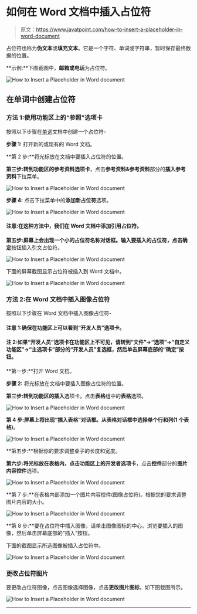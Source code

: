 # 如何在 Word 文档中插入占位符

> 原文：<https://www.javatpoint.com/how-to-insert-a-placeholder-in-word-document>

占位符也称为**伪文本**或**填充文本**。它是一个字符、单词或字符串，暂时保存最终数据的位置。

**示例:**下图截图中，**邮箱或电话**为占位符。

![How to Insert a Placeholder in Word document](img/d103ed73af56990cebd4691341b14bfa.png)

## 在单词中创建占位符

### 方法 1:使用功能区上的“参照”选项卡

按照以下步骤在[单词](https://www.javatpoint.com/ms-word-tutorial)文档中创建一个占位符-

**步骤 1:** 打开新的或现有的 Word 文档。

**第 2 步:**将光标放在文档中要插入占位符的位置。

**第三步:**转到功能区的**参考资料选项卡**，点击**参考资料&参考资料**部分的**插入参考资料**下拉菜单。

![How to Insert a Placeholder in Word document](img/89eb55b06602b0ca4684a1162409f80d.png)

**步骤 4:** 点击下拉菜单中的**添加新占位符**选项。

![How to Insert a Placeholder in Word document](img/b283e11c7ca0b0f419b6d154e7eaba56.png)

#### 注意:在这种方法中，我们在 Word 文档中添加引用占位符。

**第五步:**屏幕上会出现一个小的占位符名称对话框。输入要插入的占位符，点击**确定**按钮插入引文占位符。

![How to Insert a Placeholder in Word document](img/94404e5bca13d6dce73bc8aa16ad62b4.png)

下面的屏幕截图显示占位符被插入到 Word 文档中。

![How to Insert a Placeholder in Word document](img/3ba9f7ebe65f10f602eb9166db06c9ef.png)

### 方法 2:在 Word 文档中插入图像占位符

按照以下步骤在 Word 文档中插入图像占位符-

#### 注意 1:确保在功能区上可以看到“开发人员”选项卡。

#### 注 2:如果“开发人员”选项卡在功能区上不可见，请转到“文件”->“选项”->“自定义功能区”->“主选项卡”部分的“开发人员”复选框，然后单击屏幕底部的“确定”按钮。

**第一步:**打开 Word 文档。

**步骤 2:** 将光标放在文档中要插入图像占位符的位置。

**第三步:**转到功能区的**插入**选项卡，点击**表格**组中的**表格**选项。

![How to Insert a Placeholder in Word document](img/c7bf070fb1869a7add40e1dc2f5f56b7.png)

**第 4 步:**屏幕上将出现“插入表格”对话框。从表格对话框中选择单个**行和列(1 个表格)**。

![How to Insert a Placeholder in Word document](img/e77ec132ad7e80aa972547a278eda622.png)

**第五步:**根据你的要求调整桌子的长度和宽度。

**第六步:**将光标放在表格内，点击功能区上的**开发者选项卡**，点击**控件**部分的**图片内容控件**选项。

![How to Insert a Placeholder in Word document](img/2b8b82166f3021c976abce2166af1194.png)

**第 7 步:**在表格内部添加一个图片内容控件(图像占位符)。根据您的要求调整图片内容的大小。

![How to Insert a Placeholder in Word document](img/6de632f894826d1a02e6028de2cb3306.png)

**第 8 步:**要在占位符中插入图像，请单击图像图标的中心。浏览要插入的图像，然后单击屏幕底部的“插入”按钮。

下面的截图显示所选图像被插入占位符中。

![How to Insert a Placeholder in Word document](img/37a0114ea7d6e42a2d4a3f027799bb83.png)

### 更改占位符图片

要更改占位符图像，点击图像选择图像，点击**更改图片图标**，如下图截图所示。

![How to Insert a Placeholder in Word document](img/656ee41cdbdc137f4a1f4b6aecadd099.png)

* * *